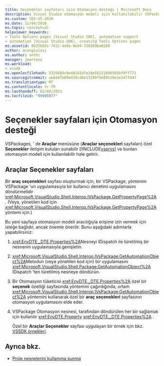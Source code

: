 ```yaml
---
title: Seçenekler sayfaları için Otomasyon desteği | Microsoft Docs
description: Visual Studio otomasyon modeli için kullanılabilir VSPackages içindeki özel araç seçenekleri sayfalarınızı nasıl yapacağınızı öğrenin.
ms.custom: SEO-VS-2020
ms.date: 11/04/2016
ms.topic: conceptual
helpviewer_keywords:
- Tools Options pages [Visual Studio SDK], automation support
- automation [Visual Studio SDK], creating Tools Options pages
ms.assetid: 0b25b82c-7432-4e0a-9e84-350269ba8260
author: acangialosi
ms.author: anthc
manager: jmartens
ms.workload:
- vssdk
ms.openlocfilehash: 532568dc0e4d181dfe3de56151096565bf9ff771
ms.sourcegitcommit: ae6d47b09a439cd0e13180f5e89510e3e347fd47
ms.translationtype: MT
ms.contentlocale: tr-TR
ms.lasthandoff: 02/08/2021
ms.locfileid: "99905977"
---
```

# <a name="automation-support-for-options-pages"></a>Seçenekler sayfaları için Otomasyon desteği
VSPackages, ' de **Araçlar** menüsüne (**Araçlar seçenekleri** sayfaları) özel **Seçenekler** iletişim kutuları sunabilir [!INCLUDE[vsprvs](../../code-quality/includes/vsprvs_md.md)] ve bunları otomasyon modeli için kullanılabilir hale getirir.

## <a name="tools-options-pages"></a>Araçlar Seçenekler sayfaları
 Bir **araç seçenekleri** sayfası oluşturmak için, bir VSPackage, yöntemin VSPackage 'un uygulamasıyla bir kullanıcı denetimi uygulamasını döndürmelidir <xref:Microsoft.VisualStudio.Shell.Interop.IVsPackage.GetPropertyPage%2A> . (Veya, yönetilen kod için <xref:Microsoft.VisualStudio.Shell.Interop.IVsPackage.GetPropertyPage%2A> yöntemi için.)

 Bu yeni sayfaya otomasyon modeli aracılığıyla erişime izin vermek için isteğe bağlıdır, ancak önemle önerilir. Bunu aşağıdaki adımlarla yapabilirsiniz:

1. <xref:EnvDTE._DTE.Properties%2A>Nesneyi IDispatch ile türetilmiş bir nesnenin uygulamasıyla genişletin.

2. <xref:Microsoft.VisualStudio.Shell.Interop.IVsPackage.GetAutomationObject%2A>Metodun (veya yönetilen kod için) bir uygulamasını <xref:Microsoft.VisualStudio.Shell.Package.GetAutomationObject%2A> IDispatch 'ten türetilmiş nesneye döndürün.

3. Bir Otomasyon tüketicisi <xref:EnvDTE._DTE.Properties%2A> özel bir **seçenek** özelliği sayfasında yöntemini çağırdığında, ortam <xref:Microsoft.VisualStudio.Shell.Interop.IVsPackage.GetAutomationObject%2A> yöntemini kullanarak özel bir **araç seçenekleri** sayfasının otomasyon uygulamasını elde eder.

4. VSPackage Otomasyon nesnesi, tarafından döndürülen her bir sağlamak için kullanılır <xref:EnvDTE.Property> <xref:EnvDTE._DTE.Properties%2A> .

   Özel bir **Araçlar Seçenekler** sayfası uygulayan bir örnek için bkz. [VSSDK örnekleri](https://github.com/Microsoft/VSSDK-Extensibility-Samples).

## <a name="see-also"></a>Ayrıca bkz.
- [Proje nesnelerini kullanıma sunma](../../extensibility/internals/exposing-project-objects.md)

